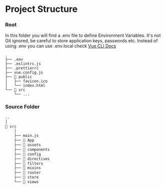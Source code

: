 # Project Structure

### Root

In this folder you will find a .env file to define Environment Variables. It's not Git ignored, be careful to store application keys, passwords etc. Instead of using .env you can use .env.local check [Vue CLI Docs](https://cli.vuejs.org/guide/mode-and-env.html#modes)

```text
.
├── .env
├── .eslintrc.js
├── .prettierrc
├── vue.config.js
├── 📂 public
│   ├── favicon.ico
│   └── index.html
└── 📂 src 
    └── ...
```

### Source Folder

```bash
..
│ 
📂 src 
    │
    ├── main.js
    ├── 📂 App 
    ├── 📂 assets
    ├── 📂 components
    ├── 📂 config
    ├── 📂 directives
    ├── 📂 filters
    ├── 📂 mixins
    ├── 📂 router
    ├── 📂 store
    └── 📂 views
```



